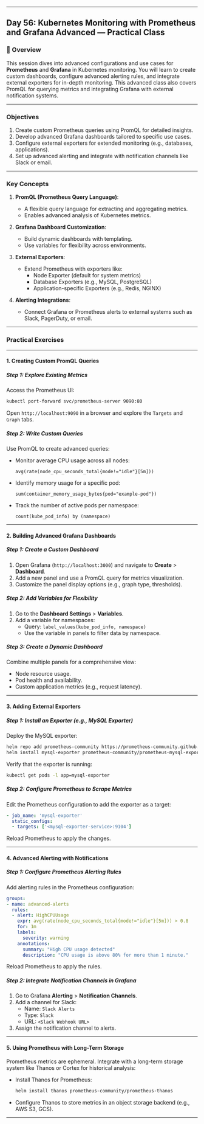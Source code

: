 ﻿---

## Day 56: Kubernetes Monitoring with Prometheus and Grafana Advanced — Practical Class

### 📘 Overview

This session dives into advanced configurations and use cases for **Prometheus** and **Grafana** in Kubernetes monitoring. You will learn to create custom dashboards, configure advanced alerting rules, and integrate external exporters for in-depth monitoring. This advanced class also covers PromQL for querying metrics and integrating Grafana with external notification systems.

---

### Objectives

1. Create custom Prometheus queries using PromQL for detailed insights.
2. Develop advanced Grafana dashboards tailored to specific use cases.
3. Configure external exporters for extended monitoring (e.g., databases, applications).
4. Set up advanced alerting and integrate with notification channels like Slack or email.

---

### Key Concepts

1. **PromQL (Prometheus Query Language)**:
   - A flexible query language for extracting and aggregating metrics.
   - Enables advanced analysis of Kubernetes metrics.

2. **Grafana Dashboard Customization**:
   - Build dynamic dashboards with templating.
   - Use variables for flexibility across environments.

3. **External Exporters**:
   - Extend Prometheus with exporters like:
     - Node Exporter (default for system metrics)
     - Database Exporters (e.g., MySQL, PostgreSQL)
     - Application-specific Exporters (e.g., Redis, NGINX)

4. **Alerting Integrations**:
   - Connect Grafana or Prometheus alerts to external systems such as Slack, PagerDuty, or email.

---

### Practical Exercises

---

#### 1. Creating Custom PromQL Queries

##### Step 1: Explore Existing Metrics
Access the Prometheus UI:
```bash
kubectl port-forward svc/prometheus-server 9090:80
```

Open `http://localhost:9090` in a browser and explore the `Targets` and `Graph` tabs.

##### Step 2: Write Custom Queries
Use PromQL to create advanced queries:
- Monitor average CPU usage across all nodes:
  ```promql
  avg(rate(node_cpu_seconds_total{mode!="idle"}[5m]))
  ```
- Identify memory usage for a specific pod:
  ```promql
  sum(container_memory_usage_bytes{pod="example-pod"})
  ```
- Track the number of active pods per namespace:
  ```promql
  count(kube_pod_info) by (namespace)
  ```

---

#### 2. Building Advanced Grafana Dashboards

##### Step 1: Create a Custom Dashboard
1. Open Grafana (`http://localhost:3000`) and navigate to **Create** > **Dashboard**.
2. Add a new panel and use a PromQL query for metrics visualization.
3. Customize the panel display options (e.g., graph type, thresholds).

##### Step 2: Add Variables for Flexibility
1. Go to the **Dashboard Settings** > **Variables**.
2. Add a variable for namespaces:
   - Query: `label_values(kube_pod_info, namespace)`
   - Use the variable in panels to filter data by namespace.

##### Step 3: Create a Dynamic Dashboard
Combine multiple panels for a comprehensive view:
- Node resource usage.
- Pod health and availability.
- Custom application metrics (e.g., request latency).

---

#### 3. Adding External Exporters

##### Step 1: Install an Exporter (e.g., MySQL Exporter)
Deploy the MySQL exporter:
```bash
helm repo add prometheus-community https://prometheus-community.github.io/helm-charts
helm install mysql-exporter prometheus-community/prometheus-mysql-exporter --set mysql.host=<db-host> --set mysql.user=<user> --set mysql.pass=<password>
```

Verify that the exporter is running:
```bash
kubectl get pods -l app=mysql-exporter
```

##### Step 2: Configure Prometheus to Scrape Metrics
Edit the Prometheus configuration to add the exporter as a target:
```yaml
- job_name: 'mysql-exporter'
  static_configs:
  - targets: ['<mysql-exporter-service>:9104']
```
Reload Prometheus to apply the changes.

---

#### 4. Advanced Alerting with Notifications

##### Step 1: Configure Prometheus Alerting Rules
Add alerting rules in the Prometheus configuration:
```yaml
groups:
- name: advanced-alerts
  rules:
  - alert: HighCPUUsage
    expr: avg(rate(node_cpu_seconds_total{mode!="idle"}[5m])) > 0.8
    for: 1m
    labels:
      severity: warning
    annotations:
      summary: "High CPU usage detected"
      description: "CPU usage is above 80% for more than 1 minute."
```
Reload Prometheus to apply the rules.

##### Step 2: Integrate Notification Channels in Grafana
1. Go to Grafana **Alerting** > **Notification Channels**.
2. Add a channel for Slack:
   - Name: `Slack Alerts`
   - Type: `Slack`
   - URL: `<Slack Webhook URL>`
3. Assign the notification channel to alerts.

---

#### 5. Using Prometheus with Long-Term Storage

Prometheus metrics are ephemeral. Integrate with a long-term storage system like Thanos or Cortex for historical analysis:
- Install Thanos for Prometheus:
  ```bash
  helm install thanos prometheus-community/prometheus-thanos
  ```
- Configure Thanos to store metrics in an object storage backend (e.g., AWS S3, GCS).

---
